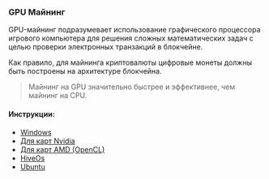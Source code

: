 ### GPU Майнинг

GPU-майнинг подразумевает использование графического процессора игрового компьютера для решения сложных математических задач с целью проверки электронных транзакций в блокчейне.

Как правило, для майнинга криптовалюты цифровые монеты должны быть построены на архитектуре блокчейна.

> Майнинг на GPU значительно быстрее и эффективнее, чем майнинг на CPU.

#### Инструкции:
- [Windows](/windows/)
 - [Для карт Nvidia](/windows/nvidia.md)
 - [Для карт AMD (OpenCL)](/windows/amd.md)
- [HiveOs](/mining/hiveos.md)
- [Ubuntu](https://tontechio.github.io/pow-miner-gpu/ru/linux-howto.html)